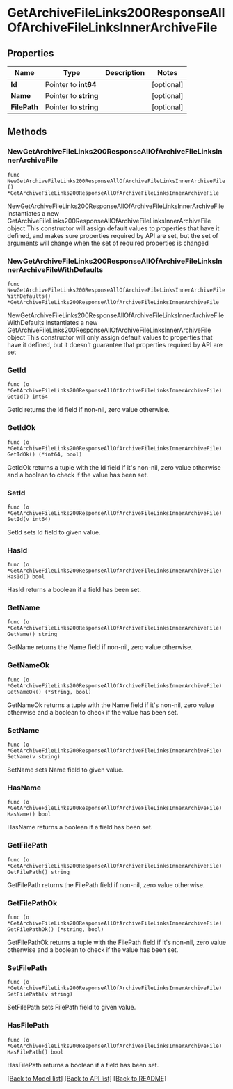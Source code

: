 # GetArchiveFileLinks200ResponseAllOfArchiveFileLinksInnerArchiveFile

## Properties

Name | Type | Description | Notes
------------ | ------------- | ------------- | -------------
**Id** | Pointer to **int64** |  | [optional] 
**Name** | Pointer to **string** |  | [optional] 
**FilePath** | Pointer to **string** |  | [optional] 

## Methods

### NewGetArchiveFileLinks200ResponseAllOfArchiveFileLinksInnerArchiveFile

`func NewGetArchiveFileLinks200ResponseAllOfArchiveFileLinksInnerArchiveFile() *GetArchiveFileLinks200ResponseAllOfArchiveFileLinksInnerArchiveFile`

NewGetArchiveFileLinks200ResponseAllOfArchiveFileLinksInnerArchiveFile instantiates a new GetArchiveFileLinks200ResponseAllOfArchiveFileLinksInnerArchiveFile object
This constructor will assign default values to properties that have it defined,
and makes sure properties required by API are set, but the set of arguments
will change when the set of required properties is changed

### NewGetArchiveFileLinks200ResponseAllOfArchiveFileLinksInnerArchiveFileWithDefaults

`func NewGetArchiveFileLinks200ResponseAllOfArchiveFileLinksInnerArchiveFileWithDefaults() *GetArchiveFileLinks200ResponseAllOfArchiveFileLinksInnerArchiveFile`

NewGetArchiveFileLinks200ResponseAllOfArchiveFileLinksInnerArchiveFileWithDefaults instantiates a new GetArchiveFileLinks200ResponseAllOfArchiveFileLinksInnerArchiveFile object
This constructor will only assign default values to properties that have it defined,
but it doesn't guarantee that properties required by API are set

### GetId

`func (o *GetArchiveFileLinks200ResponseAllOfArchiveFileLinksInnerArchiveFile) GetId() int64`

GetId returns the Id field if non-nil, zero value otherwise.

### GetIdOk

`func (o *GetArchiveFileLinks200ResponseAllOfArchiveFileLinksInnerArchiveFile) GetIdOk() (*int64, bool)`

GetIdOk returns a tuple with the Id field if it's non-nil, zero value otherwise
and a boolean to check if the value has been set.

### SetId

`func (o *GetArchiveFileLinks200ResponseAllOfArchiveFileLinksInnerArchiveFile) SetId(v int64)`

SetId sets Id field to given value.

### HasId

`func (o *GetArchiveFileLinks200ResponseAllOfArchiveFileLinksInnerArchiveFile) HasId() bool`

HasId returns a boolean if a field has been set.

### GetName

`func (o *GetArchiveFileLinks200ResponseAllOfArchiveFileLinksInnerArchiveFile) GetName() string`

GetName returns the Name field if non-nil, zero value otherwise.

### GetNameOk

`func (o *GetArchiveFileLinks200ResponseAllOfArchiveFileLinksInnerArchiveFile) GetNameOk() (*string, bool)`

GetNameOk returns a tuple with the Name field if it's non-nil, zero value otherwise
and a boolean to check if the value has been set.

### SetName

`func (o *GetArchiveFileLinks200ResponseAllOfArchiveFileLinksInnerArchiveFile) SetName(v string)`

SetName sets Name field to given value.

### HasName

`func (o *GetArchiveFileLinks200ResponseAllOfArchiveFileLinksInnerArchiveFile) HasName() bool`

HasName returns a boolean if a field has been set.

### GetFilePath

`func (o *GetArchiveFileLinks200ResponseAllOfArchiveFileLinksInnerArchiveFile) GetFilePath() string`

GetFilePath returns the FilePath field if non-nil, zero value otherwise.

### GetFilePathOk

`func (o *GetArchiveFileLinks200ResponseAllOfArchiveFileLinksInnerArchiveFile) GetFilePathOk() (*string, bool)`

GetFilePathOk returns a tuple with the FilePath field if it's non-nil, zero value otherwise
and a boolean to check if the value has been set.

### SetFilePath

`func (o *GetArchiveFileLinks200ResponseAllOfArchiveFileLinksInnerArchiveFile) SetFilePath(v string)`

SetFilePath sets FilePath field to given value.

### HasFilePath

`func (o *GetArchiveFileLinks200ResponseAllOfArchiveFileLinksInnerArchiveFile) HasFilePath() bool`

HasFilePath returns a boolean if a field has been set.


[[Back to Model list]](../README.md#documentation-for-models) [[Back to API list]](../README.md#documentation-for-api-endpoints) [[Back to README]](../README.md)


